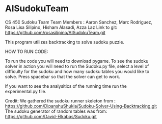 # AISudokuTeam
CS 450 Sudoku Team
Team Members : Aaron Sanchez, Marc Rodriguez, Rosa Lisa Silipino, Hisham Alasadi, Azza Laz
Link to git: 
https://github.com/rosasilipino/AISudokuTeam.git

This program utilizes backtracking to solve sudoku puzzle.


HOW TO RUN CODE:

To run the code you will need to download pygame.
To see the sudoku solver in action you will need to run the Sudoku.py file, 
select a level of difficulty for the sudoku and how many sudoku tables you would like to solve.
Press spacebar so that the solver can get to work.

If you want to see the analysitics of the running time run the experimental.py file.


Credit: 
We gathered the sudoku runner skeleton from :
https://github.com/DipanshuShukla/Sudoku-Solver-Using-Backtracking.git
The sudoku generator of random tables was from:
https://github.com/David-Elkabas/Sudoku.git
